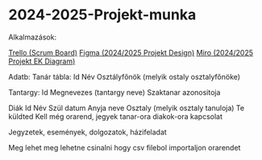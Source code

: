 # 2024-2025-Projekt-munka

Alkalmazások:

[Trello (Scrum Board)](https://trello.com/b/tAIApkoZ/scrum-board) [Figma (2024/2025 Projekt Design)](https://www.figma.com/design/iXJbXJHyXxaZxrOFWi23jL/Untitled?t=aQdRlAzcCnlie6Qn-0) [Miro (2024/2025 Projekt EK Diagram)](https://miro.com/welcomeonboard/azUyNVVMMU5jQVdVaEtuZlJBRUFmdDVDMUJBcmNycWNsbVp4bm9tNXJaZkRUb05hQm9qYmF6YmtQMmMzWVREa3wzNDU4NzY0NTg1MzMxODU4MTkxfDI=?share_link_id=805881295520)




Adatb:
Tanár tábla:
Id
Név
Osztályfőnök (melyik ostaly osztalyfőnöke)

Tantargy:
Id
Megnevezes (tantargy neve)
Szaktanar azonositoja

Diák
Id
Név
Szül datum
Anyja neve
Osztaly (melyik osztaly tanuloja)
Te küldted
Kell még orarend, jegyek tanar-ora diakok-ora kapcsolat

Jegyzetek, események, dolgozatok, házifeladat

Meg lehet meg lehetne csinalni hogy csv filebol importaljon orarendet
